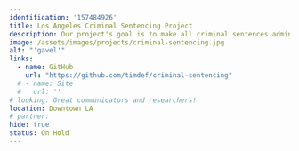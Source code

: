```yaml
---
identification: '157484926'
title: Los Angeles Criminal Sentencing Project
description: Our project's goal is to make all criminal sentences administered in LA county into an open dataset. There is a lot of data about when and where crimes are committed - but none about what sentences are passed down in LA County.
image: /assets/images/projects/criminal-sentencing.jpg
alt: "'gavel'"
links: 
  - name: GitHub
    url: "https://github.com/timdef/criminal-sentencing" 
  # - name: Site
  #   url: ''
# looking: Great communicators and researchers!
location: Downtown LA
# partner: 
hide: true
status: On Hold
---
```

